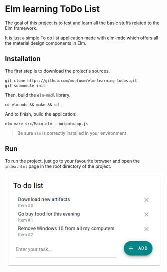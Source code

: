 # Elm learning ToDo List

The goal of this project is to test and learn all the basic stuffs
related to the Elm framework.

It is just a simple To do list application made with [elm-mdc](https://github.com/aforemny/elm-mdc) which
offers all the material design components in Elm.

## Installation

The first step is to download the project's sources.

```shell script
git clone https://github.com/moutoum/elm-learning-todos.git
git submodule init
```

Then, build the `elm-mmdl` library.

```shell script
cd elm-mdc && make && cd -
```

And to finish, build the application:

```shell script
elm make src/Main.elm --output=app.js
```

> Be sure `Elm` is correctly installed in your environment

## Run

To run the project, just go to your favourite browser and open
the `index.html` page in the root directory of the project.

![](images/Screenshot_20190904_232147.png)